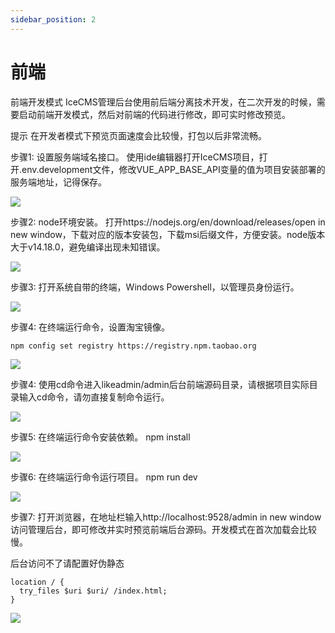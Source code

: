 ```yaml
---
sidebar_position: 2
---
```


# 前端

前端开发模式
IceCMS管理后台使用前后端分离技术开发，在二次开发的时候，需要启动前端开发模式，然后对前端的代码进行修改，即可实时修改预览。

提示
在开发者模式下预览页面速度会比较慢，打包以后非常流畅。

步骤1: 设置服务端域名接口。 使用ide编辑器打开IceCMS项目，打开.env.development文件，修改VUE_APP_BASE_API变量的值为项目安装部署的服务端地址，记得保存。

![](/img/icecms/878c15b03c8c962179d858cbb0b3f03a.png)

步骤2: node环境安装。 打开https://nodejs.org/en/download/releases/open in new window，下载对应的版本安装包，下载msi后缀文件，方便安装。node版本大于v14.18.0，避免编译出现未知错误。

![](/img/icecms/6574c6100064cfa4e626daf43bbb5cec.png)

步骤3: 打开系统自带的终端，Windows Powershell，以管理员身份运行。

![](/img/icecms/ce43b03e5b7a59d8a3066f4c1fa6c356.png)

步骤4: 在终端运行命令，设置淘宝镜像。

	npm config set registry https://registry.npm.taobao.org

![](/img/icecms/be87000da748c9f14ee37ea223814afb.png)

步骤4: 使用cd命令进入likeadmin/admin后台前端源码目录，请根据项目实际目录输入cd命令，请勿直接复制命令运行。

![](/img/icecms/5f9a09eed31448f89ed4824e01e2b258.png)

步骤5: 在终端运行命令安装依赖。
	npm install

![](/img/icecms/e927b94ca9acffb489e0c040200dd819.png)

步骤6: 在终端运行命令运行项目。
	npm run dev

![](/img/icecms/fd9b6a9423df25c936fa7a6865d6cf8a.png)

步骤7: 打开浏览器，在地址栏输入http://localhost:9528/admin in new window访问管理后台，即可修改并实时预览前端后台源码。开发模式在首次加载会比较慢。

后台访问不了请配置好伪静态

	location / {
	  try_files $uri $uri/ /index.html;
	}

![](/img/icecms/280e2ff1dfb1047092d791475ef33fc6.png)
#